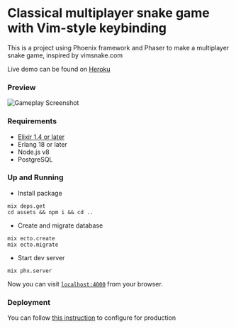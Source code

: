 # Classical multiplayer snake game with Vim-style keybinding
This is a project using Phoenix framework and Phaser to make a multiplayer snake game, inspired by vimsnake.com

Live demo can be found on [Heroku](https://vim-snake.herokuapp.com/)

### Preview
![Gameplay Screenshot](./priv/static/images/screen_shot.png)

### Requirements

* [Elixir 1.4 or later](https://elixir-lang.org/install.html)
* Erlang 18 or later
* Node.js v8
* PostgreSQL

### Up and Running

* Install package
```
mix deps.get
cd assets && npm i && cd ..
```

* Create and migrate database
```
mix ecto.create
mix ecto.migrate
```

* Start dev server
```
mix phx.server
```

Now you can visit [`localhost:4000`](http://localhost:4000) from your browser.

### Deployment
You can follow [this instruction](https://hexdocs.pm/phoenix/deployment.html) to configure for production
